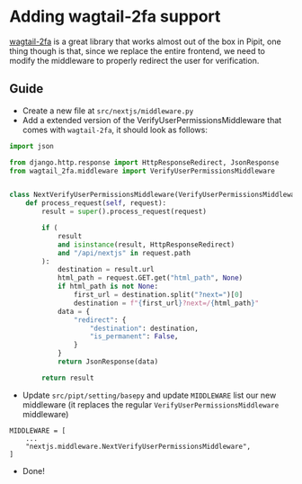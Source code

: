 # Adding wagtail-2fa support

[wagtail-2fa](https://github.com/labd/wagtail-2fa) is a great library that works almost out of the box in Pipit, one thing though is that, since we replace the entire frontend, we need to modify the middleware to properly redirect the user for verification.

## Guide

- Create a new file at `src/nextjs/middleware.py`
- Add a extended version of the VerifyUserPermissionsMiddleware that comes with `wagtail-2fa`, it should look as follows:

```python
import json

from django.http.response import HttpResponseRedirect, JsonResponse
from wagtail_2fa.middleware import VerifyUserPermissionsMiddleware


class NextVerifyUserPermissionsMiddleware(VerifyUserPermissionsMiddleware):
    def process_request(self, request):
        result = super().process_request(request)

        if (
            result
            and isinstance(result, HttpResponseRedirect)
            and "/api/nextjs" in request.path
        ):
            destination = result.url
            html_path = request.GET.get("html_path", None)
            if html_path is not None:
                first_url = destination.split("?next=")[0]
                destination = f"{first_url}?next=/{html_path}"
            data = {
                "redirect": {
                    "destination": destination,
                    "is_permanent": False,
                }
            }
            return JsonResponse(data)

        return result
```

- Update `src/pipt/setting/basepy` and update `MIDDLEWARE` list our new middleware (it replaces the regular `VerifyUserPermissionsMiddleware` middleware)

```
MIDDLEWARE = [
    ...
    "nextjs.middleware.NextVerifyUserPermissionsMiddleware",
]
```
- Done!
